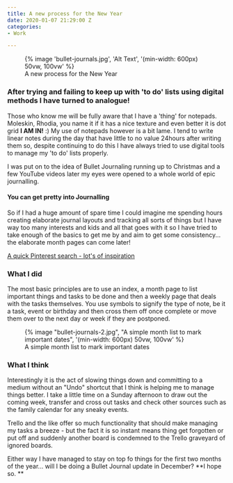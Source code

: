 ```yaml
---
title: A new process for the New Year
date: 2020-01-07 21:29:00 Z
categories:
- Work

---
```


<figure>
{% image 'bullet-journals.jpg', 'Alt Text', '(min-width: 600px) 50vw, 100vw' %}
   <figcaption>A new process for the New Year</figcaption>
</figure>

### After trying and failing to keep up with 'to do' lists using digital methods I have turned to analogue!

Those who know me will be fully aware that I have a 'thing' for notepads. Moleskin, Rhodia, you name it if it has a nice texture and even better it is dot grid **I AM IN!** :)  My use of notepads however is a bit lame. I tend to write linear notes during the day that have little to no value 24hours after writing them so, despite continuing to do this I have always tried to use digital tools to manage my 'to do' lists properly. 

I was put on to the idea of Bullet Journaling running up to Christmas and a few YouTube videos later my eyes were opened to a whole world of epic journalling. 

#### You can get pretty into Journalling

So if I had a huge amount of spare time I could imagine me spending hours creating elaborate journal layouts and tracking all sorts of things but I have way too many interests and kids and all that goes with it so I have tried to take enough of the basics to get me by and aim to get some consistency...  the elaborate month pages can come later!

[A quick Pinterest search - lot's of inspiration](https://www.pinterest.co.uk/search/pins/?q=bullet%20journal&rs=typed&term_meta[]=bullet%7Ctyped&term_meta[]=journal%7Ctyped)

### What I did

The most basic principles are to use an index, a month page to list important things and tasks to be done and then a weekly page that deals with the tasks themselves. You use symbols to signify the type of note, be it a task, event or birthday and then cross them off once complete or move them over to the next day or week if they are postponed.

<figure>
      {% image "bullet-journals-2.jpg", "A simple month list to mark important dates", '(min-width: 600px) 50vw, 100vw' %}
   <figcaption>A simple month list to mark important dates</figcaption>
</figure>


### What I think

Interestingly it is the act of slowing things down and committing to a medium without an "Undo" shortcut that I think is helping me to manage things better. I take a little time on a Sunday afternoon to draw out the coming week, transfer and cross out tasks and check other sources such as the family calendar for any sneaky events. 

Trello and the like offer so much functionality that should make managing my tasks a breeze - but the fact it is so instant means thing get forgotten or put off and suddenly another board is condemned to the Trello graveyard of ignored boards.

Either way I have managed to stay on top fo things for the first two months of the year... will I be doing a Bullet Journal update in December? **I hope so. **







